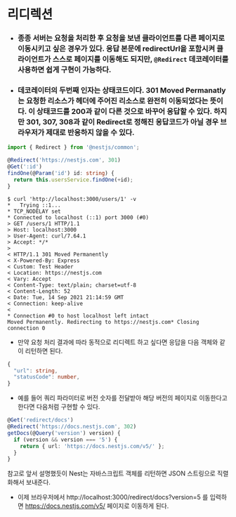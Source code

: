 # 리디렉션

- ### 종종 서버는 요청을 처리한 후 요청을 보낸 클라이언트를 다른 페이지로 이동시키고 싶은 경우가 있다. 응답 본문에 redirectUrl을 포함시켜 클라이언트가 스스로 페이지를 이동해도 되지만, `@Redirect` 데코레이터를 사용하면 쉽게 구현이 가능하다.

- ### 데코레이터의 두번째 인자는 상태코드이다. 301 Moved Permanatly는 요청한 리소스가 헤더에 주어진 리소스로 완전히 이동되었다는 뜻이다. 이 상태코드를 200과 같이 다른 것으로 바꾸어 응답할 수 있다. 하지만 301, 307, 308과 같이 Redirect로 정해진 응답코드가 아닐 경우 브라우저가 제대로 반응하지 않을 수 있다.

```typescript
import { Redirect } from '@nestjs/common';

@Redirect('https://nestjs.com', 301)
@Get(':id')
findOne(@Param('id') id: string) {
  return this.usersService.findOne(+id);
}
```

```
$ curl 'http://localhost:3000/users/1' -v
*   Trying ::1...
* TCP_NODELAY set
* Connected to localhost (::1) port 3000 (#0)
> GET /users/1 HTTP/1.1
> Host: localhost:3000
> User-Agent: curl/7.64.1
> Accept: */*
>
< HTTP/1.1 301 Moved Permanently
< X-Powered-By: Express
< Custom: Test Header
< Location: https://nestjs.com
< Vary: Accept
< Content-Type: text/plain; charset=utf-8
< Content-Length: 52
< Date: Tue, 14 Sep 2021 21:14:59 GMT
< Connection: keep-alive
<
* Connection #0 to host localhost left intact
Moved Permanently. Redirecting to https://nestjs.com* Closing connection 0
```

- 만약 요청 처리 결과에 따라 동적으로 리디렉트 하고 싶다면 응답을 다음 객체와 같이 리턴하면 된다.

```typescript
{
  "url": string,
  "statusCode": number,
}
```

- 예를 들어 쿼리 파라미터로 버전 숫자를 전달받아 해당 버전의 페이지로 이동한다고 한다면 다음처럼 구현할 수 있다.

```typescript
@Get('redirect/docs')
@Redirect('https://docs.nestjs.com', 302)
getDocs(@Query('version') version) {
  if (version && version === '5') {
    return { url: 'https://docs.nestjs.com/v5/' };
  }
}
```

참고로 앞서 설명했듯이 Nest는 자바스크립트 객체를 리턴하면 JSON 스트링으로 직렬화해서 보내준다.

- 이제 브라우저에서 http://localhost:3000/redirect/docs?version=5 를 입력하면 https://docs.nestjs.com/v5/ 페이지로 이동하게 된다.